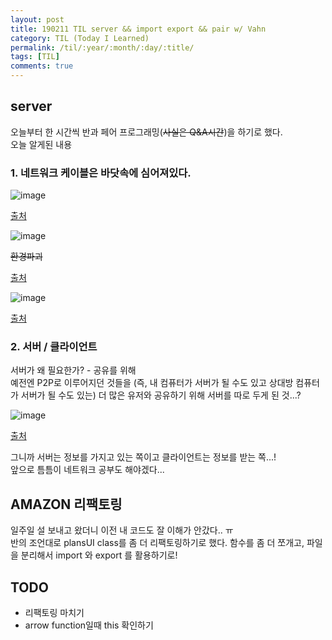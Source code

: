 ```yaml
---
layout: post
title: 190211 TIL server && import export && pair w/ Vahn
category: TIL (Today I Learned)
permalink: /til/:year/:month/:day/:title/
tags: [TIL]
comments: true
---
```


## **server** 

오늘부터 한 시간씩 반과 페어 프로그래밍(~~사실은 Q&A시간~~)을 하기로 했다.  
오늘 알게된 내용 

### 1. 네트워크 케이블은 바닷속에 심어져있다. 

![image](https://user-images.githubusercontent.com/40848630/52620069-da387680-2ee6-11e9-8422-cbc9bf91bdb5.png)

[출처](https://fm.cnbc.com/applications/cnbc.com/resources/img/editorial/2015/05/12/102670442-179037806.530x298.jpg?v=1431429015)

![image](https://user-images.githubusercontent.com/40848630/52620115-03590700-2ee7-11e9-90ef-cecdd145545f.png)

~~환경파괴~~

[출처](https://wi-images.condecdn.net/image/jMakyqp0dPB/crop/1620/f/shark-cable.jpg)

![image](https://user-images.githubusercontent.com/40848630/52620173-25528980-2ee7-11e9-9d7c-fc1d48a26b44.png)

[출처](https://i.redd.it/eo6248sth0pz.png)

### 2. 서버 / 클라이언트  

서버가 왜 필요한가? - 공유를 위해  
예전엔 P2P로 이루어지던 것들을 (즉, 내 컴퓨터가 서버가 될 수도 있고 상대방 컴퓨터가 서버가 될 수도 있는) 더 많은 유저와 공유하기 위해 서버를 따로 두게 된 것...?  

![image](https://user-images.githubusercontent.com/40848630/52621379-787a0b80-2eea-11e9-8d60-70812cd104e3.png)

[출처](https://opentutorials.org/module/2610/14790)

그니까 서버는 정보를 가지고 있는 쪽이고 클라이언트는 정보를 받는 쪽...!  
앞으로 틈틈이 네트워크 공부도 해야겠다...  

## **AMAZON 리팩토링**

일주일 설 보내고 왔더니 이전 내 코드도 잘 이해가 안갔다.. ㅠ  
반의 조언대로 plansUI class를 좀 더 리팩토링하기로 했다. 
함수를 좀 더 쪼개고, 파일을 분리해서 import 와 export 를 활용하기로! 

## **TODO**
* 리팩토링 마치기
* arrow function일때 this 확인하기 